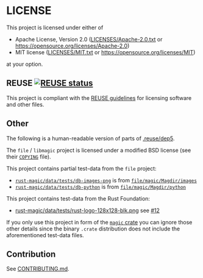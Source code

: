 LICENSE
=======


This project is licensed under either of
 * Apache License, Version 2.0
 ([LICENSES/Apache-2.0.txt](LICENSES/Apache-2.0.txt) or https://opensource.org/licenses/Apache-2.0)
 * MIT license
 ([LICENSES/MIT.txt](LICENSES/MIT.txt) or https://opensource.org/licenses/MIT)

at your option.


REUSE [![REUSE status](https://api.reuse.software/badge/github.com/robo9k/rust-magic)](https://api.reuse.software/info/github.com/robo9k/rust-magic)
-----

This project is compliant with the [REUSE guidelines](https://reuse.software/) for licensing software and other files.


Other
-----

The following is a human-readable version of parts of [.reuse/dep5](.reuse/dep5).

The `file` / `libmagic` project is licensed under a modified BSD license (see their [`COPYING`](https://github.com/file/file/blob/master/COPYING) file).

This project contains partial test-data from the `file` project:
- [`rust-magic/data/tests/db-images-png`](data/tests/db-images-png) is from [`file/magic/Magdir/images`](https://github.com/file/file/blob/master/magic/Magdir/images)
- [`rust-magic/data/tests/db-python`](data/tests/db-python) is from [`file/magic/Magdir/python`](https://github.com/file/file/blob/master/magic/Magdir/python)

This project contains test-data from the Rust Foundation:
- [rust-magic/data/tests/rust-logo-128x128-blk.png](data/tests/rust-logo-128x128-blk.png) see [#12](https://github.com/robo9k/rust-magic/issues/12)

If you only use this project in form of the [`magic` crate](https://crates.io/crates/magic) you can ignore those other details since the binary `.crate` distribution does not include the aforementioned test-data files.


Contribution
------------

See [CONTRIBUTING.md](CONTRIBUTING.md).
